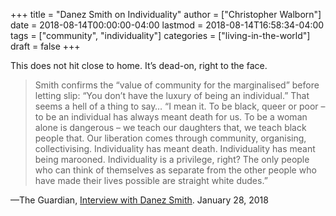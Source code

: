 +++
title = "Danez Smith on Individuality"
author = ["Christopher Walborn"]
date = 2018-08-14T00:00:00-04:00
lastmod = 2018-08-14T16:58:34-04:00
tags = ["community", "individuality"]
categories = ["living-in-the-world"]
draft = false
+++

This does not hit close to home. It&rsquo;s dead-on, right to the face.

> Smith confirms the “value of community for the marginalised” before
> letting slip: “You don’t have the luxury of being an individual.” That seems a
> hell of a thing to say… “I mean it. To be black, queer or poor – to be an
> individual has always meant death for us. To be a woman alone is dangerous –
> we teach our daughters that, we teach black people that. Our liberation comes
> through community, organising, collectivising. Individuality has meant death.
> Individuality has meant being marooned. Individuality is a privilege, right?
> The only people who can think of themselves as separate from the other people
> who have made their lives possible are straight white dudes.”

<p class='work-ref'>—The Guardian, <a href="https://www.theguardian.com/books/2018/jan/28/danez-smith-interview-poetry-dont-call-us-dead-dear-white-america">Interview with Danez Smith</a>. January 28, 2018</p>
